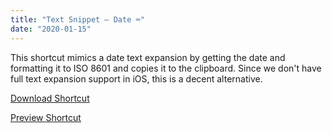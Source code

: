 ```yaml
---
title: "Text Snippet — Date ⌨️"
date: "2020-01-15"
---
```


This shortcut mimics a date text expansion by getting the date and formatting it to ISO 8601 and copies it to the clipboard. Since we don't have full text expansion support in iOS, this is a decent alternative.

[Download Shortcut](https://www.icloud.com/shortcuts/526a574e3e564442a4afd981f26680dd)

[Preview Shortcut](https://preview.scpl.dev/?shortcut=https%3A%2F%2Fwww.icloud.com%2Fshortcuts%2F526a574e3e564442a4afd981f26680dd)
